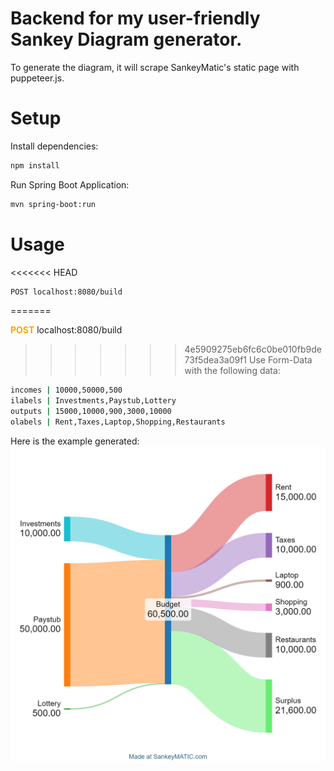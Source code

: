 # Backend for my user-friendly Sankey Diagram generator.

To generate the diagram, it will scrape SankeyMatic's static page with puppeteer.js. 

# Setup
Install dependencies:
```sh
npm install
```

Run Spring Boot Application:
```sh
mvn spring-boot:run
```

# Usage
<<<<<<< HEAD
```sh
POST localhost:8080/build
```
=======

<span style="color: orange; font-weight: bold;">POST</span> localhost:8080/build

>>>>>>> 4e5909275eb6fc6c0be010fb9de73f5dea3a09f1
Use Form-Data with the following data:
```sh
incomes | 10000,50000,500
ilabels | Investments,Paystub,Lottery
outputs | 15000,10000,900,3000,10000
olabels | Rent,Taxes,Laptop,Shopping,Restaurants
```
Here is the example generated:
![Example](example.png)

